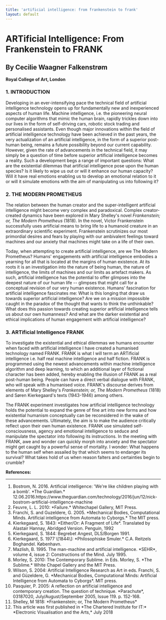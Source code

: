 ```yaml
---
title: 'artificial intelligence: from frankenstein to frank'
layout: default
---
```



# ARTificial Intelligence: From Frankenstein to FRANK
## By Cecilie Waagner Falkenstrøm
**Royal College of Art, London**

### 1. INTRODUCTION

Developing in an ever-intensifying pace the technical field of artificial intelligence technology opens up for fundamentally new and inexperienced aspects of human life. Machine intelligence, i.e. the pioneering neural computer algorithms that mimic the human brain, rapidly trickles down into our lives in the form of self-driving cars, robotic stock trading and personalised assistants. Even though major innovations within the field of artificial intelligence technology have been achieved in the past years, the very actualization of an artificial intelligence, in the form of a superior post-human being, remains a future possibility beyond our current capability. However, given the rate of advancements in the technical field, it may simply be a question of time before superior artificial intelligence becomes a reality. Such a development begs a range of important questions: What are the existential dilemmas that artificial intelligence pose upon the human species? Is it likely to wipe us out or will it enhance our human capacity? Will it have real emotions enabling us to develop an emotional relation to it or will it simulate emotions with the aim of manipulating us into following it?

### 2. THE MODERN PROMETHEUS

The relation between the human creator and the super-intelligent artificial intelligence might become very complex and paradoxical. Complex creator-created dynamics have been explored in
Mary Shelley's novel *Frankenstein; or, The Modern Prometheus* (1818). In the novel, Victor Frankenstein successfully uses artificial means to bring life to a humanoid creature in an extraordinary scientific experiment. Frankenstein scrutinizes our most primordial desires and fears by playing with our ambivalent feelings toward machines and our anxiety that machines might take on a life of their own.

Today, when attempting to create artificial intelligence, are we The Modern Prometheus? Humans' engagements with artificial intelligence embodies a yearning for all that is located at the margins of human existence. At its roots it is an investigation into the nature of being human, the nature of intelligence, the limits of machines and our limits as artefact makers. As such, artificial intelligence has the potential to offer glimpses into the deepest nature of our human life -- glimpses that might call for a conceptual revision of our very human existence. Humans' fascination for artificial intelligence fascinates me: What is this longing that draw us towards superior artificial intelligence? Are we on a mission impossible caught in the paradox of the thought that wants to think the unthinkable? What does this passion towards creating superior artificial intelligence tells us about our own humanness? And what are the darker existential and ethical implications of human engagement with artificial intelligence?

### 3. ARTificial Intelligence FRANK

To investigate the existential and ethical dilemmas we humans encounter when faced with artificial intelligence I have created a humanised technology named FRANK. FRANK is what I will term an ARTificial intelligence i.e. half real machine intelligence and half fiction. FRANK is programmed using the newest advancements within machine intelligence algorithm and deep learning, to which an additional layer of fictional character has been added, hereby enabling the illusion of FRANK as a real post-human being. People can have a direct verbal dialogue with FRANK, who will speak with a humanised voice. FRANK's discourse derives from elements of Mary Shelley's *Frankenstein; or, The Modern Prometheus* (1818) and Søren Kierkegaard's texts (1943-1946) among others.

The FRANK experiment investigates how artificial intelligence technology holds the potential to expand the genre of fine art into new forms and how existential humanism conceptually can be reconsidered in the wake of these advancements. Ultimately, the aim is to make the audience critically reflect upon their own human existence. FRANK use simulated self-consciousness, agency and emotional intelligence to seduce and manipulate the spectator into following its instructions. In the meeting with FRANK, awe and wonder can quickly morph into anxiety and the spectator might get caught by a powerful sense of mortality. I wonder: What happens to the human self when assailed by that which seems to endanger its survival? What takes hold of us when reason falters and certainties begin to crumble?

**References:**
<hr>
<ol>
<li>Bostrom, N. 2016. Artificial intelligence: 'We're like children playing with a bomb'. *The Guardian.* 12.06.2016.https://www.theguardian.com/technology/2016/jun/12/nick-bostrom-artificial-intelligence-machine</li>
<li>Feuvre, L. L. 2010: *Failure.* Whitechapel Gallery, MIT Press.</li>
<li>Franchi, S. and Guzeldere, G. 2005. *Mechanical Bodies, Computational Minds. Artificial intelligence from Automata to Cyborgs.* The MIT press.</li>
<li>Kierkegaard, S. 1843: *Either/Or: A Fragment of Life*. Translated by Alastair Hannay, Abridged Version. Penguin, 1992</li>
<li>Kierkegaard, S. 1844: Begrebet Angest, DLS/Borgen 1991.</li>
<li>Kierkegaard, S. 1977 \[1844\]: *Philosophiske Smuler.* C.A. Reitzels Boghandel. København.</li>
<li>Mazlish, B. 1995. The man-machine and artificial intelligence. *SEHR*, volume 4, issue 2: Constructions of the Mind. July 1995.</li>
<li>Morley, S. 2010: The Contemporary Sublime. in Eds. Morley, S. *The Sublime.* White Chapel Gallery and the MIT Press.</li>
<li>Wilson, S. 2004: Artificial Intelligence Research as Art in eds. Franchi, S. and Güzeldere, G. *Mechanical Bodies, Computational Minds: Artificial Intelligence from Automata to Cyborgs*. MIT press.</li>
<li>Pasquier, P. 2005: A reflection on artificial intelligence and contemporary creation. The question of technique. *Parachute*, 03187020, July/August/September 2005, Issue 119. p. 152-168.</li>
<li>Shelley, M 1818: *Frankenstein; or, The Modern Prometheus*</li>
<li>This article was first published in *The Chartered Institute for IT:* *Electronic Visualisation and the Arts,* July 2018</li>
</ol>
